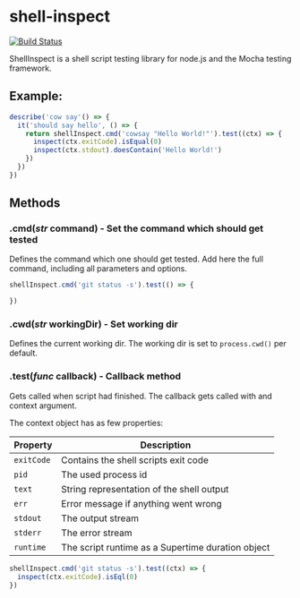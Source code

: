 shell-inspect
=============

[![Build Status](https://travis-ci.org/Andifeind/shell-inspect.svg)](https://travis-ci.org/Andifeind/shell-inspect)

ShellInspect is a shell script testing library for node.js and the Mocha testing framework.

## Example:

```js
describe('cow say'() => {
  it('should say hello', () => {
    return shellInspect.cmd('cowsay "Hello World!"').test((ctx) => {
      inspect(ctx.exitCode).isEqual(0)
      inspect(ctx.stdout).doesContain('Hello World!')
    })
  })
})
```

## Methods

### .cmd(*str* command) - Set the command which should get tested

Defines the command which one should get tested. Add here the full command, including all parameters and options.

```js
shellInspect.cmd('git status -s').test(() => {

})
```

### .cwd(*str* workingDir) - Set working dir

Defines the current working dir. The working dir is set to `process.cwd()` per default.

### .test(*func* callback) - Callback method

Gets called when script had finished. The callback gets called with and context argument.

The context object has as few properties:

Property | Description
---------|------------
`exitCode` | Contains the shell scripts exit code
`pid` | The used process id
`text` | String representation of the shell output
`err` | Error message if anything went wrong
`stdout` | The output stream
`stderr` | The error stream
`runtime` | The script runtime as a Supertime duration object

```js
shellInspect.cmd('git status -s').test((ctx) => {
  inspect(ctx.exitCode).isEql(0)
})
```
